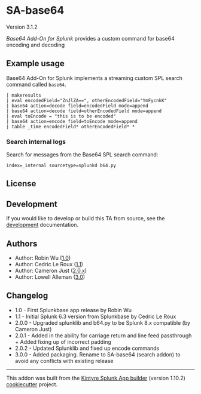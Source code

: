 # SA-base64

Version 3.1.2

_Base64 Add-On for Splunk_ provides a custom command for base64 encoding and decoding

## Example usage

Base64 Add-On for Splunk implements a streaming custom SPL search command called `base64`.

```
| makeresults
| eval encodedField="ZnJlZA==", otherEncodedField="YmFycnkK"
| base64 action=decode field=encodedField mode=append
| base64 action=decode field=otherEncodedField mode=append
| eval toEncode = "this is to be encoded"
| base64 action=encode field=toEncode mode=append
| table _time encodedField* otherEncodedField* *
```

### Search internal logs

Search for messages from the Base64 SPL search command:

```
index=_internal sourcetype=splunkd b64.py
```

## License

## Development

If you would like to develop or build this TA from source, see the [development](./DEVELOPMENT.md) documentation.

## Authors

 * Author: Robin Wu ([1.0](https://splunkbase.splunk.com/app/1922))
 * Author: Cedric Le Roux ([1.1](https://splunkbase.splunk.com/app/5143/))
 * Author: Cameron Just ([2.0.x](https://github.com/cameronjust/TA-base64))
 * Author: Lowell Alleman ([3.0](https://github.com/Kintyre/SA-base64))


## Changelog
- 1.0   - First Splunkbase app release by Robin Wu
- 1.1   - Initial Splunk 6.3 version from Splunkbase by Cedric Le Roux
- 2.0.0 - Upgraded splunklib and b64.py to be Splunk 8.x compatible (by Cameron Just)
- 2.0.1 - Added in the ability for carriage return and line feed passthrough + Added fixing up of incorrect padding
- 2.0.2 - Updated Splunklib and fixed up encode commands
- 3.0.0 - Added packaging.  Rename to SA-base64 (search addon) to avoid any conflicts with existing release



---

This addon was built from the [Kintyre Splunk App builder](https://github.com/Kintyre/cypress-cookiecutter) (version 1.10.2) [cookiecutter](https://github.com/audreyr/cookiecutter) project.
